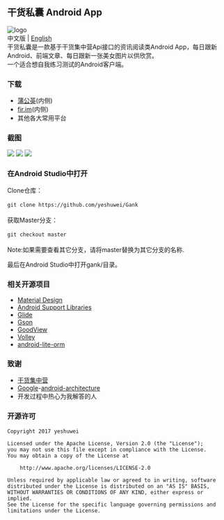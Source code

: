 ## 干货私囊 Android App
![logo](https://github.com/yeshuwei/Gank/blob/master/art/book.png)<br>
中文版 | [English](https://github.com/yeshuwei/Gank/blob/master/README.md)<br>
干货私囊是一款基于干货集中营Api接口的资讯阅读类Android App，每日跟新Android、前端文章、每日跟新一张美女图片以供欣赏。<br>
一个适合想自我练习测试的Android客户端。
### 下载
* [蒲公英](https://www.pgyer.com/yZ4n)(内侧)
* [fir.im](https://fir.im/x1yr)(内侧)
* 其他各大常用平台
### 截图
![](https://github.com/yeshuwei/Gank/blob/master/art/%E6%88%AA%E5%9B%BE1.PNG)
![](https://github.com/yeshuwei/Gank/blob/master/art/%E6%88%AA%E5%9B%BE2.png)
![](https://github.com/yeshuwei/Gank/blob/master/art/%E6%88%AA%E5%9B%BE3.PNG)
### 在Android Studio中打开
Clone仓库：<br>
<br>
``
git clone https://github.com/yeshuwei/Gank
``<br>
<br>
获取Master分支：<br>
<br>
``
git checkout master
``<br>
<br>
Note:如果需要查看其它分支，请将master替换为其它分支的名称.

最后在Android Studio中打开gank/目录。


### 相关开源项目

* [Material Design](https://material.io/guidelines/)
* [Android Support Libraries](https://developer.android.com/topic/libraries/support-library/index.html)
* [Glide](https://github.com/bumptech/glide)
* [Gson](https://github.com/google/gson)
* [GoodView](https://github.com/venshine/GoodView)
* [Volley](https://github.com/google/volley)
* [android-lite-orm](https://github.com/litesuits/android-lite-orm)

### 致谢
* [干货集中营](http://gank.io/)
* [Google](https://github.com/googlesamples)-[android-architecture
](https://github.com/googlesamples/android-architecture)
* 开发过程中热心为我解答的人
### 开源许可

    Copyright 2017 yeshuwei

    Licensed under the Apache License, Version 2.0 (the "License");
    you may not use this file except in compliance with the License.
    You may obtain a copy of the License at

        http://www.apache.org/licenses/LICENSE-2.0

    Unless required by applicable law or agreed to in writing, software
    distributed under the License is distributed on an "AS IS" BASIS,
    WITHOUT WARRANTIES OR CONDITIONS OF ANY KIND, either express or implied.
    See the License for the specific language governing permissions and
    limitations under the License.